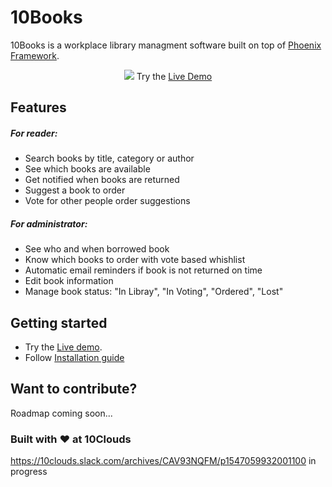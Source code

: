 # 10Books

10Books is a workplace library managment software built on top of [Phoenix Framework](https://phoenixframework.org/).

<p align="center">
  <img src="https://dl.dropboxusercontent.com/s/xakzy76pg8crudu/app-screenshot.png" />
  Try the <a href="http://live-demo-url.com">Live Demo</a>
</p>

## Features
##### For reader:
* Search books by title, category or author
* See which books are available
* Get notified when books are returned
* Suggest a book to order
* Vote for other people order suggestions
##### For administrator:
* See who and when borrowed book
* Know which books to order with vote based whishlist
* Automatic email reminders if book is not returned on time
* Edit book information
* Manage book status: "In Libray", "In Voting", "Ordered", "Lost"

## Getting started
* Try the [Live demo](http://live-demo-url.com).
* Follow [Installation guide](https://github.com/10clouds/10Books/wiki/Installation-guide)

## Want to contribute?
Roadmap coming soon...

### Built with ❤️ at 10Clouds
https://10clouds.slack.com/archives/CAV93NQFM/p1547059932001100 in progress
